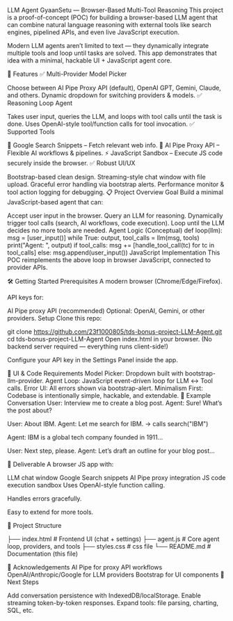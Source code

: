 LLM Agent GyaanSetu — Browser-Based Multi-Tool Reasoning
This project is a proof-of-concept (POC) for building a browser-based LLM agent that can combine natural language reasoning with external tools like search engines, pipelined APIs, and even live JavaScript execution.

Modern LLM agents aren’t limited to text — they dynamically integrate multiple tools and loop until tasks are solved. This app demonstrates that idea with a minimal, hackable UI + JavaScript agent core.

🚀 Features
✅ Multi-Provider Model Picker

Choose between AI Pipe Proxy API (default), OpenAI GPT, Gemini, Claude, and others.
Dynamic dropdown for switching providers & models.
✅ Reasoning Loop Agent

Takes user input, queries the LLM, and loops with tool calls until the task is done.
Uses OpenAI-style tool/function calls for tool invocation.
✅ Supported Tools

🔎 Google Search Snippets – Fetch relevant web info.
🔗 AI Pipe Proxy API – Flexible AI workflows & pipelines.
⚡ JavaScript Sandbox – Execute JS code securely inside the browser.
✅ Robust UI/UX

Bootstrap-based clean design.
Streaming-style chat window with file upload.
Graceful error handling via bootstrap alerts.
Performance monitor & tool action logging for debugging.
📋 Project Overview
Goal
Build a minimal JavaScript-based agent that can:

Accept user input in the browser.
Query an LLM for reasoning.
Dynamically trigger tool calls (search, AI workflows, code execution).
Loop until the LLM decides no more tools are needed.
Agent Logic (Conceptual)
def loop(llm):
    msg = [user_input()]
    while True:
        output, tool_calls = llm(msg, tools)
        print("Agent: ", output)
        if tool_calls:
            msg += [handle_tool_call(tc) for tc in tool_calls]
        else:
            msg.append(user_input())
JavaScript Implementation
This POC reimplements the above loop in browser JavaScript, connected to provider APIs.

🛠️ Getting Started
Prerequisites
A modern browser (Chrome/Edge/Firefox).

API keys for:

AI Pipe proxy API (recommended)
Optional: OpenAI, Gemini, or other providers.
Setup
Clone this repo:

git clone https://github.com/23f1000805/tds-bonus-project-LLM-Agent.git
cd tds-bonus-project-LLM-Agent
Open index.html in your browser. (No backend server required — everything runs client-side!)

Configure your API key in the Settings Panel inside the app.

🎨 UI & Code Requirements
Model Picker: Dropdown built with bootstrap-llm-provider.
Agent Loop: JavaScript event-driven loop for LLM ↔ Tool calls.
Error UI: All errors shown via bootstrap-alert.
Minimalism First: Codebase is intentionally simple, hackable, and extendable.
📖 Example Conversation
User: Interview me to create a blog post. Agent: Sure! What’s the post about?

User: About IBM. Agent: Let me search for IBM. → calls search("IBM")

Agent: IBM is a global tech company founded in 1911...

User: Next step, please. Agent: Let’s draft an outline for your blog post...

🧪 Deliverable
A browser JS app with:

LLM chat window
Google Search snippets
AI Pipe proxy integration
JS code execution sandbox
Uses OpenAI-style function calling.

Handles errors gracefully.

Easy to extend for more tools.

📂 Project Structure

├── index.html   # Frontend UI (chat + settings)
├── agent.js     # Core agent loop, providers, and tools
├── styles.css     # css file
└── README.md    # Documentation (this file)

🙌 Acknowledgements
AI Pipe for proxy API workflows
OpenAI/Anthropic/Google for LLM providers
Bootstrap for UI components
🔮 Next Steps

Add conversation persistence with IndexedDB/localStorage.
Enable streaming token-by-token responses.
Expand tools: file parsing, charting, SQL, etc.
